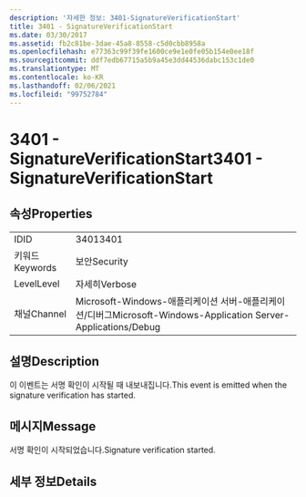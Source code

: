 ```yaml
---
description: '자세한 정보: 3401-SignatureVerificationStart'
title: 3401 - SignatureVerificationStart
ms.date: 03/30/2017
ms.assetid: fb2c81be-3dae-45a8-8558-c5d0cbb8958a
ms.openlocfilehash: e77363c99f39fe1600ce9e1e0fe05b154e0ee18f
ms.sourcegitcommit: ddf7edb67715a5b9a45e3dd44536dabc153c1de0
ms.translationtype: MT
ms.contentlocale: ko-KR
ms.lasthandoff: 02/06/2021
ms.locfileid: "99752784"
---
```

# <a name="3401---signatureverificationstart"></a><span data-ttu-id="1aa97-103">3401 - SignatureVerificationStart</span><span class="sxs-lookup"><span data-stu-id="1aa97-103">3401 - SignatureVerificationStart</span></span>

## <a name="properties"></a><span data-ttu-id="1aa97-104">속성</span><span class="sxs-lookup"><span data-stu-id="1aa97-104">Properties</span></span>  
  
|||  
|-|-|  
|<span data-ttu-id="1aa97-105">ID</span><span class="sxs-lookup"><span data-stu-id="1aa97-105">ID</span></span>|<span data-ttu-id="1aa97-106">3401</span><span class="sxs-lookup"><span data-stu-id="1aa97-106">3401</span></span>|  
|<span data-ttu-id="1aa97-107">키워드</span><span class="sxs-lookup"><span data-stu-id="1aa97-107">Keywords</span></span>|<span data-ttu-id="1aa97-108">보안</span><span class="sxs-lookup"><span data-stu-id="1aa97-108">Security</span></span>|  
|<span data-ttu-id="1aa97-109">Level</span><span class="sxs-lookup"><span data-stu-id="1aa97-109">Level</span></span>|<span data-ttu-id="1aa97-110">자세히</span><span class="sxs-lookup"><span data-stu-id="1aa97-110">Verbose</span></span>|  
|<span data-ttu-id="1aa97-111">채널</span><span class="sxs-lookup"><span data-stu-id="1aa97-111">Channel</span></span>|<span data-ttu-id="1aa97-112">Microsoft-Windows-애플리케이션 서버-애플리케이션/디버그</span><span class="sxs-lookup"><span data-stu-id="1aa97-112">Microsoft-Windows-Application Server-Applications/Debug</span></span>|  
  
## <a name="description"></a><span data-ttu-id="1aa97-113">설명</span><span class="sxs-lookup"><span data-stu-id="1aa97-113">Description</span></span>  

 <span data-ttu-id="1aa97-114">이 이벤트는 서명 확인이 시작될 때 내보내집니다.</span><span class="sxs-lookup"><span data-stu-id="1aa97-114">This event is emitted when the signature verification has started.</span></span>  
  
## <a name="message"></a><span data-ttu-id="1aa97-115">메시지</span><span class="sxs-lookup"><span data-stu-id="1aa97-115">Message</span></span>  

 <span data-ttu-id="1aa97-116">서명 확인이 시작되었습니다.</span><span class="sxs-lookup"><span data-stu-id="1aa97-116">Signature verification started.</span></span>  
  
## <a name="details"></a><span data-ttu-id="1aa97-117">세부 정보</span><span class="sxs-lookup"><span data-stu-id="1aa97-117">Details</span></span>
